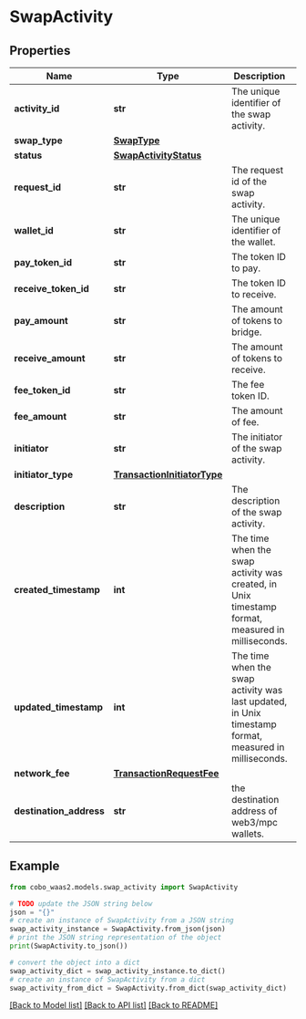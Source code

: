 # SwapActivity


## Properties

Name | Type | Description | Notes
------------ | ------------- | ------------- | -------------
**activity_id** | **str** | The unique identifier of the swap activity. | [optional] 
**swap_type** | [**SwapType**](SwapType.md) |  | [optional] 
**status** | [**SwapActivityStatus**](SwapActivityStatus.md) |  | [optional] 
**request_id** | **str** | The request id of the swap activity. | [optional] 
**wallet_id** | **str** | The unique identifier of the wallet. | [optional] 
**pay_token_id** | **str** | The token ID to pay. | [optional] 
**receive_token_id** | **str** | The token ID to receive. | [optional] 
**pay_amount** | **str** | The amount of tokens to bridge. | [optional] 
**receive_amount** | **str** | The amount of tokens to receive. | [optional] 
**fee_token_id** | **str** | The fee token ID. | [optional] 
**fee_amount** | **str** | The amount of fee. | [optional] 
**initiator** | **str** | The initiator of the swap activity. | [optional] 
**initiator_type** | [**TransactionInitiatorType**](TransactionInitiatorType.md) |  | [optional] 
**description** | **str** | The description of the swap activity. | [optional] 
**created_timestamp** | **int** | The time when the swap activity was created, in Unix timestamp format, measured in milliseconds. | [optional] 
**updated_timestamp** | **int** | The time when the swap activity was last updated, in Unix timestamp format, measured in milliseconds. | [optional] 
**network_fee** | [**TransactionRequestFee**](TransactionRequestFee.md) |  | [optional] 
**destination_address** | **str** | the destination address of web3/mpc wallets. | [optional] 

## Example

```python
from cobo_waas2.models.swap_activity import SwapActivity

# TODO update the JSON string below
json = "{}"
# create an instance of SwapActivity from a JSON string
swap_activity_instance = SwapActivity.from_json(json)
# print the JSON string representation of the object
print(SwapActivity.to_json())

# convert the object into a dict
swap_activity_dict = swap_activity_instance.to_dict()
# create an instance of SwapActivity from a dict
swap_activity_from_dict = SwapActivity.from_dict(swap_activity_dict)
```
[[Back to Model list]](../README.md#documentation-for-models) [[Back to API list]](../README.md#documentation-for-api-endpoints) [[Back to README]](../README.md)



